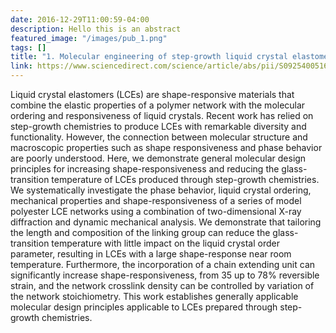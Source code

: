 ```yaml
---
date: 2016-12-29T11:00:59-04:00
description: Hello this is an abstract
featured_image: "/images/pub_1.png"
tags: []
title: "1. Molecular engineering of step-growth liquid crystal elastomers"
link: https://www.sciencedirect.com/science/article/abs/pii/S0925400516321128/
---
```


 Liquid crystal elastomers (LCEs) are shape-responsive materials that combine the elastic properties of a polymer network with the molecular ordering and responsiveness of liquid crystals. Recent work has relied on step-growth chemistries to produce LCEs with remarkable diversity and functionality. However, the connection between molecular structure and macroscopic properties such as shape responsiveness and phase behavior are poorly understood. Here, we demonstrate general molecular design principles for increasing shape-responsiveness and reducing the glass-transition temperature of LCEs produced through step-growth chemistries. We systematically investigate the phase behavior, liquid crystal ordering, mechanical properties and shape-responsiveness of a series of model polyester LCE networks using a combination of two-dimensional X-ray diffraction and dynamic mechanical analysis. We demonstrate that tailoring the length and composition of the linking group can reduce the glass-transition temperature with little impact on the liquid crystal order parameter, resulting in LCEs with a large shape-response near room temperature. Furthermore, the incorporation of a chain extending unit can significantly increase shape-responsiveness, from 35 up to 78% reversible strain, and the network crosslink density can be controlled by variation of the network stoichiometry. This work establishes generally applicable molecular design principles applicable to LCEs prepared through step-growth chemistries.
